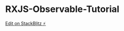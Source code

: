 # RXJS-Observable-Tutorial

[Edit on StackBlitz ⚡️](https://stackblitz.com/edit/stackblitz-starters-hvv4hk)